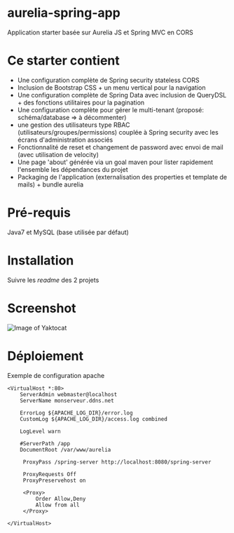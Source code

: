 # aurelia-spring-app
Application starter basée sur Aurelia JS et Spring MVC en CORS

# Ce starter contient
* Une configuration complète de Spring security stateless CORS
* Inclusion de Bootstrap CSS + un menu vertical pour la navigation
* Une configuration complète de Spring Data avec inclusion de QueryDSL + des fonctions utilitaires pour la pagination
* Une configuration complète pour gérer le multi-tenant (proposé: schéma/database => à décommenter)
* une gestion des utilisateurs type RBAC (utilisateurs/groupes/permissions) couplée à Spring security avec les écrans d'administration associés
* Fonctionnalité de reset et changement de password avec envoi de mail (avec utilisation de velocity)
* Une page 'about' générée via un goal maven pour lister rapidement l'ensemble les dépendances du projet
* Packaging de l'application (externalisation des properties et template de mails) + bundle aurelia


# Pré-requis
Java7 et MySQL (base utilisée par défaut)

# Installation
Suivre les _readme_ des 2 projets

# Screenshot
![Image of Yaktocat](http://lagrede.alwaysdata.net/site_media/github/aurelia-spring-app/aurelia-spring-app-screenshot.png)



# Déploiement 
Exemple de configuration apache
```
<VirtualHost *:80>
    ServerAdmin webmaster@localhost
    ServerName monserveur.ddns.net

    ErrorLog ${APACHE_LOG_DIR}/error.log
    CustomLog ${APACHE_LOG_DIR}/access.log combined

    LogLevel warn

    #ServerPath /app
    DocumentRoot /var/www/aurelia

     ProxyPass /spring-server http://localhost:8080/spring-server

     ProxyRequests Off
     ProxyPreservehost on
     
     <Proxy>
         Order Allow,Deny
         Allow from all
     </Proxy>

</VirtualHost>
```
